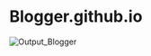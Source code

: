 # Blogger.github.io
![Output_Blogger](https://github.com/mistrysimran/Blogger.github.io/assets/76590641/8ca13cc6-3719-427e-8f46-8a26d86bbf2d)
